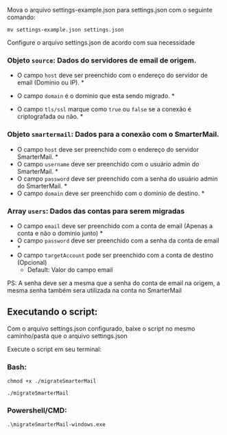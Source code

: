 

Mova o arquivo settings-example.json para settings.json com o seguinte comando:

``
  mv settings-example.json settings.json
``

Configure o arquivo settings.json de acordo com sua necessidade

### Objeto `source`:  Dados do servidores de email de origem. 

 - O campo `host` deve ser preenchido com o endereço do servidor de email (Dominio ou IP). *

 - O campo `domain` é o dominio que esta sendo migrado.  *

 - O campo `tls/ssl` marque como `true` ou `false` se a conexão é criptografada ou não.  *

### Objeto `smartermail`: Dados para a conexão com o SmarterMail.
 - O campo `host` deve ser preenchido com o endereço do servidor SmarterMail. *
 - O campo `username` deve ser preenchido com o usuário admin do SmarterMail. *
 - O campo `password` deve ser preenchido com a senha do usuário admin do  SmarterMail. *
 - O campo `domain` deve ser preenchido com o dominio de destino. *


### Array `users`: Dados das contas para serem migradas
 - O campo `email` deve ser preenchido com a conta de email (Apenas a conta e não o dominio junto) *
 - O campo `password` deve ser preenchido com a senha da conta de email *
 - O campo `targetAccount` pode ser preenchido com a conta de destino (Opcional)
    - Default: Valor do campo email

PS: A senha deve ser a mesma que a senha do conta de email na origem, a mesma senha também sera utilizada na conta no SmarterMail

## Executando o script:

Com o arquivo settings.json configurado, baixe o script no mesmo caminho/pasta que o arquivo settings.json

Execute o script em seu terminal:

### Bash:
`chmod +x ./migrateSmarterMail`

`./migrateSmarterMail` 

### Powershell/CMD:
`.\migrateSmarterMail-windows.exe`







